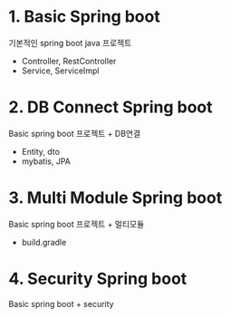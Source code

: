 # 1. Basic Spring boot
기본적인 spring boot java 프로젝트
- Controller, RestController
- Service, ServiceImpl

# 2. DB Connect Spring boot
Basic spring boot 프로젝트 + DB연결
- Entity, dto
- mybatis, JPA

# 3. Multi Module Spring boot
Basic spring boot 프로젝트 + 멀티모듈
- build.gradle

# 4. Security Spring boot
Basic spring boot + security
